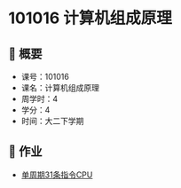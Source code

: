# 101016 计算机组成原理

## 👀 概要

* 课号：101016
* 课名：计算机组成原理
* 周学时：4
* 学分：4 
* 时间：大二下学期

##  🤩 作业

* [单周期31条指令CPU](https://github.com/Misaka-N/TJCS-SingleCircleCPU31)
